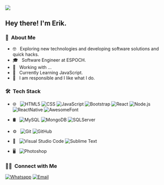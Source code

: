 <img src="https://midu.dev/images/wallpapers/una-taza-de-javascript.png">

<h2> Hey there! I'm Erik.</h2>

<h3> 🧠 &nbsp;About Me </h3>

- 🤓 &nbsp; Exploring new technologies and developing software solutions and quick hacks.
- 🎓 &nbsp; Software Engineer at ESPOCH.
- 💼 &nbsp; Working with ...
- 🌱 &nbsp; Currently Learning JavaScript.
- 📖 &nbsp; I am responsible and I like what I do.

<h3> 🛠 &nbsp;Tech Stack</h3>

- 🌐 &nbsp;
  ![HTML5](https://img.shields.io/badge/-HTML5-333333?style=flat&logo=HTML5)
  ![CSS](https://img.shields.io/badge/-CSS-333333?style=flat&logo=CSS3&logoColor=1572B6)
  ![JavaScript](https://img.shields.io/badge/-JavaScript-333333?style=flat&logo=javascript)
  ![Bootstrap](https://img.shields.io/badge/-Bootstrap-333333?style=flat&logo=bootstrap&logoColor=563D7C)
  ![React](https://img.shields.io/badge/-React-333333?style=flat&logo=react)
  ![Node.js](https://img.shields.io/badge/-Node.js-333333?style=flat&logo=node.js)
  ![ReactNative](https://img.shields.io/badge/-React_Native-333333?style=flat&logo=createreactapp)
  ![AwesomeFont](https://img.shields.io/badge/-Awesome_Font-333333?style=flat&logo=awesomelists)
  
  
- 🛢 &nbsp;
  ![MySQL](https://img.shields.io/badge/-MySQL-333333?style=flat&logo=mysql)
  ![MongoDB](https://img.shields.io/badge/-MongoDB-333333?style=flat&logo=mongodb)
  ![SQLServer](https://img.shields.io/badge/-MySQL_Server-333333?style=flat&logo=microsoftsqlserver)
  
- ⚙️ &nbsp;
  ![Git](https://img.shields.io/badge/-Git-333333?style=flat&logo=git)
  ![GitHub](https://img.shields.io/badge/-GitHub-333333?style=flat&logo=github)
  
- 🔧 &nbsp;
  ![Visual Studio Code](https://img.shields.io/badge/-Visual%20Studio%20Code-333333?style=flat&logo=visual-studio-code&logoColor=007ACC)
  ![Sublime Text](https://img.shields.io/badge/-Sublime_Text-333333?style=flat&logo=sublimetext)
  
- 🖥 &nbsp;
  ![Photoshop](https://img.shields.io/badge/-Photoshop-333333?style=flat&logo=adobe-photoshop)


<h3> 🤝🏻 &nbsp;Connect with Me </h3>

<a href="https://n9.cl/329m7"><img alt="Whatsapp" src="https://img.shields.io/badge/Whatsapp-+593 984446717-blue?style=flat-square&logo=whatsapp"></a>
<a href=""><img alt="Email" src="https://img.shields.io/badge/Email-erikgalarza1@hotmail.com-blue?style=flat-square&logo=gmail"></a>



